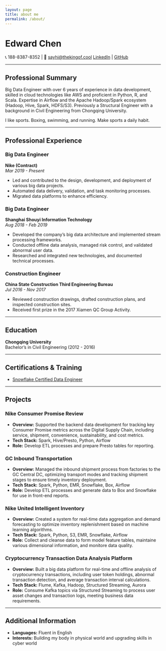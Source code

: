 ```yaml
---
layout: page
title: about me
permalink: /about/
---
```

# Edward Chen

📞 188-8387-8352 | 📧 sayhi@thekingof.cool
[LinkedIn](https://linkedin.com/in/thekingofcool) | [GitHub](https://github.com/thekingofcool)

---

## Professional Summary
Big Data Engineer with over 6 years of experience in data development, skilled in cloud technologies like AWS and proficient in Python, R, and Scala. Expertise in Airflow and the Apache Hadoop/Spark ecosystem (Hadoop, Hive, Spark, HDFS/S3). Previously a Structural Engineer with a background in Civil Engineering from Chongqing University.

I like sports. Boxing, swimming, and running. Make sports a daily habit.

---

## Professional Experience

### Big Data Engineer
**Nike (Contract)**  
*Mar 2019 - Present* 

- Led and contributed to the design, development, and deployment of various big data projects.
- Automated data delivery, validation, and task monitoring processes.
- Migrated data platforms to enhance efficiency.

### Big Data Engineer
**Shanghai Shouyi Information Technology**  
*Aug 2018 - Feb 2019* 

- Developed the company’s big data architecture and implemented stream processing frameworks.
- Conducted offline data analysis, managed risk control, and validated abnormal user data.
- Researched and integrated new technologies, and documented technical processes.

### Construction Engineer
**China State Construction Third Engineering Bureau**  
*Jul 2016 - Nov 2017*

- Reviewed construction drawings, drafted construction plans, and inspected construction sites.
- Received first prize in the 2017 Xiamen QC Group Activity.

---

## Education
**Chongqing University**  
Bachelor’s in Civil Engineering (2012 - 2016)

---

## Certifications & Training
- [Snowflake Certified Data Engineer](https://www.credly.com/users/thekingofcool/badges)

---

## Projects
### Nike Consumer Promise Review

- **Overview:** Supported the backend data development for tracking key Consumer Promise metrics across the Digital Supply Chain, including service, shipment, convenience, sustainability, and cost metrics.
- **Tech Stack:** Spark, Hive/Presto, Python, Airflow
- **Role:** Develop ETL processes and prepare Presto tables for reporting.

### GC Inbound Transportation

- **Overview:** Managed the inbound shipment process from factories to the GC Central DC, optimizing transport modes and tracking shipment stages to ensure timely inventory deployment.
- **Tech Stack:** Spark, Python, EMR, Snowflake, Box, Airflow
- **Role:** Develop ETL processes and generate data to Box and Snowflake for use in front-end reports.

### Nike United Intelligent Inventory

- **Overview:** Created a system for real-time data aggregation and demand forecasting to optimize inventory replenishment based on machine learning algorithms.
- **Tech Stack:** Spark, Python, S3, EMR, Snowflake, Airflow
- **Role:** Collect and cleanse data to form model feature tables, maintaine various dimensional information, and monitore data quality.

### Cryptocurrency Transaction Data Analysis Platform

- **Overview:** Built a big data platform for real-time and offline analysis of cryptocurrency transactions, including user token holdings, abnormal transaction detection, and average transaction interval calculations.
- **Tech Stack:** Flume, Kafka, Hadoop, Structured Streaming, Aurora
- **Role:** Consume Kafka topics via Structured Streaming to process user asset changes and transaction logs, meeting business data requirements.

---

## Additional Information
- **Languages:** Fluent in English
- **Interests:** Building my body in physical world and upgrading skills in cyber world